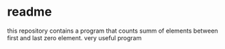 # readme
this repository contains a program that counts summ of elements between first and last zero element.
very useful program
